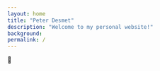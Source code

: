 ```yaml
---
layout: home
title: "Peter Desmet"
description: "Welcome to my personal website!"
background: 
permalink: /
---
```


👋
